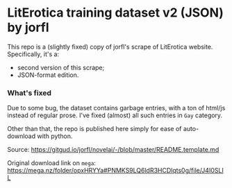 # LitErotica training dataset v2 (JSON) by jorfl

This repo is a (slightly fixed) copy of jorfl's scrape of LitErotica website. Specifically, it's a:
- second version of this scrape;
- JSON-format edition.

### What's fixed
Due to some bug, the dataset contains garbage entries, with a ton of html/js instead of regular prose.
I've fixed (almost) all such entries in `Gay` category.

Other than that, the repo is published here simply for ease of auto-download with python.

Source: https://gitgud.io/jorfl/novelai/-/blob/master/README.template.md

Original download link on `mega`: https://mega.nz/folder/opxHRYYa#PNMKS9LQ6ldR3HCDlqts0g/file/J4I0SLIL
